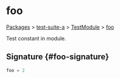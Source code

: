 # foo

[Packages](/) \> [test-suite-a](/test-suite-a/) \> [TestModule](/test-suite-a/testmodule-namespace/) \> [foo](/test-suite-a/testmodule-namespace/foo-variable)

Test constant in module.

## Signature {#foo-signature}

```typescript
foo = 2
```
